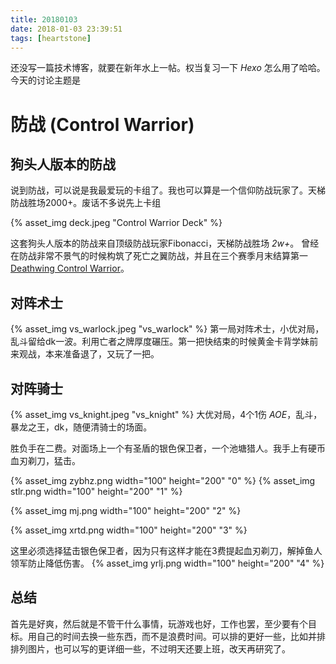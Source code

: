 ```yaml
---
title: 20180103
date: 2018-01-03 23:39:51
tags: [heartstone]
---
```


还没写一篇技术博客，就要在新年水上一帖。权当复习一下 *Hexo* 怎么用了哈哈。今天的讨论主题是

# **防战** **(Control Warrior)**

## 狗头人版本的防战

说到防战，可以说是我最爱玩的卡组了。我也可以算是一个信仰防战玩家了。天梯防战胜场2000+。废话不多说先上卡组

{% asset_img deck.jpeg "Control Warrior Deck" %}

这套狗头人版本的防战来自顶级防战玩家Fibonacci，天梯防战胜场 *2w+*。
曾经在防战非常不景气的时候构筑了死亡之翼防战，并且在三个赛季月末结算第一[Deathwing Control Warrior](http://www.hearthstonetopdecks.com/decks/fibonaccis-season-22-control-warrior/)。

## 对阵术士
{% asset_img vs_warlock.jpeg "vs_warlock" %}
第一局对阵术士，小优对局，乱斗留给dk一波。利用亡者之牌厚度碾压。第一把快结束的时候黄金卡背学妹前来观战，本来准备退了，又玩了一把。

## 对阵骑士
{% asset_img vs_knight.jpeg "vs_knight" %}
大优对局，4个1伤 *AOE*，乱斗，暴龙之王，dk，随便清骑士的场面。

胜负手在二费。对面场上一个有圣盾的银色保卫者，一个池塘猎人。我手上有硬币血刃剃刀，猛击。


{% asset_img zybhz.png width="100" height="200" "0" %}
{% asset_img stlr.png width="100" height="200" "1" %}

{% asset_img mj.png width="100" height="200" "2" %}

{% asset_img xrtd.png width="100" height="200" "3" %}


这里必须选择猛击银色保卫者，因为只有这样才能在3费提起血刃剃刀，解掉鱼人领军防止降低伤害。
{% asset_img yrlj.png width="100" height="200" "4" %}

## 总结
首先是好爽，然后就是不管干什么事情，玩游戏也好，工作也罢，至少要有个目标。用自己的时间去换一些东西，而不是浪费时间。可以排的更好一些，比如并排排列图片，也可以写的更详细一些，不过明天还要上班，改天再研究了。
